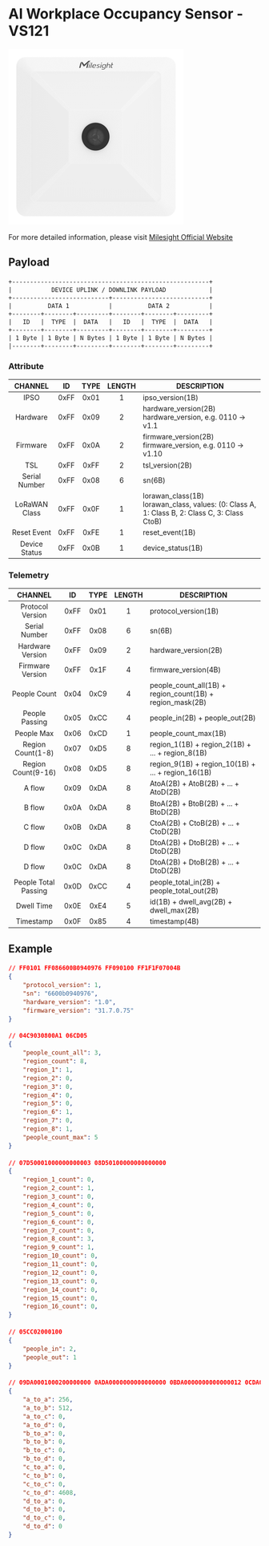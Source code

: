 # AI Workplace Occupancy Sensor - VS121

![VS121](vs121.png)

For more detailed information, please visit [Milesight Official Website](https://www.milesight.com/iot/product/lorawan-sensor/vs121)

## Payload

```
+-------------------------------------------------------+
|           DEVICE UPLINK / DOWNLINK PAYLOAD            |
+---------------------------+---------------------------+
|          DATA 1           |          DATA 2           |
+--------+--------+---------+--------+--------+---------+
|   ID   |  TYPE  |  DATA   |   ID   |  TYPE  |  DATA   |
+--------+--------+---------+--------+--------+---------+
| 1 Byte | 1 Byte | N Bytes | 1 Byte | 1 Byte | N Bytes |
|--------+--------+---------+--------+--------+---------+
```

### Attribute

|    CHANNEL    |  ID  | TYPE | LENGTH | DESCRIPTION                                                                                       |
| :-----------: | :--: | :--: | :----: | ------------------------------------------------------------------------------------------------ |
|     IPSO      | 0xFF | 0x01 |   1    | ipso_version(1B)                                                                                 |
|   Hardware    | 0xFF | 0x09 |   2    | hardware_version(2B)<br/>hardware_version, e.g. 0110 -> v1.1                                     |
|   Firmware    | 0xFF | 0x0A |   2    | firmware_version(2B)<br/>firmware_version, e.g. 0110 -> v1.10                                    |
|      TSL      | 0xFF | 0xFF |   2    | tsl_version(2B)                                                                                  |
| Serial Number | 0xFF | 0x08 |   6    | sn(6B)                                                                                           |
| LoRaWAN Class | 0xFF | 0x0F |   1    | lorawan_class(1B)<br/>lorawan_class, values: (0: Class A, 1: Class B, 2: Class C, 3: Class CtoB) |
|  Reset Event  | 0xFF | 0xFE |   1    | reset_event(1B)                                                                                  |
| Device Status | 0xFF | 0x0B |   1    | device_status(1B)                                                                                |

### Telemetry

|       CHANNEL        |  ID  | TYPE | LENGTH | DESCRIPTION                                               |
| :------------------: | :--: | :--: | :----: | --------------------------------------------------------- |
|   Protocol Version   | 0xFF | 0x01 |   1    | protocol_version(1B)                                      |
|    Serial Number     | 0xFF | 0x08 |   6    | sn(6B)                                                    |
|   Hardware Version   | 0xFF | 0x09 |   2    | hardware_version(2B)                                      |
|   Firmware Version   | 0xFF | 0x1F |   4    | firmware_version(4B)                                      |
|     People Count     | 0x04 | 0xC9 |   4    | people_count_all(1B) + region_count(1B) + region_mask(2B) |
|    People Passing    | 0x05 | 0xCC |   4    | people_in(2B) + people_out(2B)                            |
|      People Max      | 0x06 | 0xCD |   1    | people_count_max(1B)                                      |
|  Region Count(1-8)   | 0x07 | 0xD5 |   8    | region_1(1B) + region_2(1B) + ... + region_8(1B)          |
|  Region Count(9-16)  | 0x08 | 0xD5 |   8    | region_9(1B) + region_10(1B) + ... + region_16(1B)        |
|        A flow        | 0x09 | 0xDA |   8    | AtoA(2B) + AtoB(2B) + ... + AtoD(2B)                      |
|        B flow        | 0x0A | 0xDA |   8    | BtoA(2B) + BtoB(2B) + ... + BtoD(2B)                      |
|        C flow        | 0x0B | 0xDA |   8    | CtoA(2B) + CtoB(2B) + ... + CtoD(2B)                      |
|        D flow        | 0x0C | 0xDA |   8    | DtoA(2B) + DtoB(2B) + ... + DtoD(2B)                      |
|        D flow        | 0x0C | 0xDA |   8    | DtoA(2B) + DtoB(2B) + ... + DtoD(2B)                      |
| People Total Passing | 0x0D | 0xCC |   4    | people_total_in(2B) + people_total_out(2B)                |
|      Dwell Time      | 0x0E | 0xE4 |   5    | id(1B) + dwell_avg(2B) + dwell_max(2B)                    |
|      Timestamp       | 0x0F | 0x85 |   4    | timestamp(4B)                                             |

## Example

```json
// FF0101 FF086600B0940976 FF090100 FF1F1F07004B
{
    "protocol_version": 1,
    "sn": "6600b0940976",
    "hardware_version": "1.0",
    "firmware_version": "31.7.0.75"
}

// 04C9030800A1 06CD05
{
    "people_count_all": 3,
    "region_count": 8,
    "region_1": 1,
    "region_2": 0,
    "region_3": 0,
    "region_4": 0,
    "region_5": 0,
    "region_6": 1,
    "region_7": 0,
    "region_8": 1,
    "people_count_max": 5
}

// 07D50001000000000003 08D50100000000000000
{
    "region_1_count": 0,
    "region_2_count": 1,
    "region_3_count": 0,
    "region_4_count": 0,
    "region_5_count": 0,
    "region_6_count": 0,
    "region_7_count": 0,
    "region_8_count": 3,
    "region_9_count": 1,
    "region_10_count": 0,
    "region_11_count": 0,
    "region_12_count": 0,
    "region_13_count": 0,
    "region_14_count": 0,
    "region_15_count": 0,
    "region_16_count": 0,
}

// 05CC02000100
{
    "people_in": 2,
    "people_out": 1
}

// 09DA0001000200000000 0ADA0000000000000000 0BDA0000000000000012 0CDA0000000000000000
{
    "a_to_a": 256,
    "a_to_b": 512,
    "a_to_c": 0,
    "a_to_d": 0,
    "b_to_a": 0,
    "b_to_b": 0,
    "b_to_c": 0,
    "b_to_d": 0,
    "c_to_a": 0,
    "c_to_b": 0,
    "c_to_c": 0,
    "c_to_d": 4608,
    "d_to_a": 0,
    "d_to_b": 0,
    "d_to_c": 0,
    "d_to_d": 0
}
```
